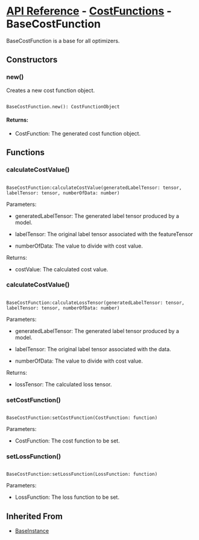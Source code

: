 # [API Reference](../../API.md) - [CostFunctions](../CostFunctions.md) - BaseCostFunction

BaseCostFunction is a base for all optimizers.

## Constructors

### new()

Creates a new cost function object.

```

BaseCostFunction.new(): CostFunctionObject

```

#### Returns:

* CostFunction: The generated cost function object.

## Functions

### calculateCostValue()

```

BaseCostFunction:calculateCostValue(generatedLabelTensor: tensor, labelTensor: tensor, numberOfData: number)

```

Parameters:

* generatedLabelTensor: The generated label tensor produced by a model.

* labelTensor: The original label tensor associated with the featureTensor

* numberOfData: The value to divide with cost value.

Returns:

* costValue: The calculated cost value.

### calculateCostValue()

```

BaseCostFunction:calculateLossTensor(generatedLabelTensor: tensor, labelTensor: tensor, numberOfData: number)

```

Parameters:

* generatedLabelTensor: The generated label tensor produced by a model.

* labelTensor: The original label tensor associated with the data.

* numberOfData: The value to divide with cost value.

Returns:

* lossTensor: The calculated loss tensor.

### setCostFunction()

```

BaseCostFunction:setCostFunction(CostFunction: function)

```

Parameters:

* CostFunction: The cost function to be set.

### setLossFunction()

```

BaseCostFunction:setLossFunction(LossFunction: function)

```

Parameters:

* LossFunction: The loss function to be set.

## Inherited From

* [BaseInstance](../Cores/BaseInstance.md)
